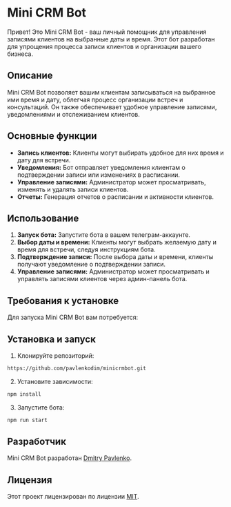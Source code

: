 # Mini CRM Bot

Привет! Это Mini CRM Bot - ваш личный помощник для управления записями клиентов на выбранные даты и время. Этот бот разработан для упрощения процесса записи клиентов и организации вашего бизнеса.

## Описание

Mini CRM Bot позволяет вашим клиентам записываться на выбранное ими время и дату, облегчая процесс организации встреч и консультаций. Он также обеспечивает удобное управление записями, уведомлениями и отслеживанием клиентов.

## Основные функции

- **Запись клиентов:** Клиенты могут выбирать удобное для них время и дату для встречи.
- **Уведомления:** Бот отправляет уведомления клиентам о подтверждении записи или изменениях в расписании.
- **Управление записями:** Администратор может просматривать, изменять и удалять записи клиентов.
- **Отчеты:** Генерация отчетов о расписании и активности клиентов.

## Использование

1. **Запуск бота:** Запустите бота в вашем телеграм-аккаунте.
2. **Выбор даты и времени:** Клиенты могут выбрать желаемую дату и время для встречи, следуя инструкциям бота.
3. **Подтверждение записи:** После выбора даты и времени, клиенты получают уведомление о подтверждении записи.
4. **Управление записями:** Администратор может просматривать и управлять записями клиентов через админ-панель бота.

## Требования к установке

Для запуска Mini CRM Bot вам потребуется:
<!-- - Python 3.x
- Установленный пакет `python-telegram-bot` -->

## Установка и запуск

1. Клонируйте репозиторий:

```bash
https://github.com/pavlenkodim/minicrmbot.git
```

2. Установите зависимости:

```bash
npm install
```

3. Запустите бота:

```bash
npm run start
```

## Разработчик

Mini CRM Bot разработан [Dmitry Pavlenko](https://github.com/pavlenkodim).

## Лицензия

Этот проект лицензирован по лицензии [MIT](LICENSE).
